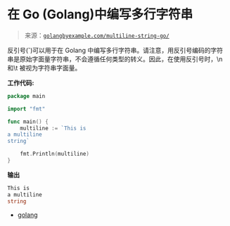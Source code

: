 <!--yml

类别: 未分类

日期: 2024-10-13 06:10:09

-->

# 在 Go (Golang)中编写多行字符串

> 来源：[`golangbyexample.com/multiline-string-go/`](https://golangbyexample.com/multiline-string-go/)

反引号(**`**)可以用于在 Golang 中编写多行字符串。请注意，用反引号编码的字符串是原始字面量字符串，不会遵循任何类型的转义。因此，在使用反引号时，\n 和\t 被视为字符串字面量。

**工作代码:**

```go
package main

import "fmt"

func main() {
    multiline := `This is 
a multiline 
string`

    fmt.Println(multiline)
}
```

**输出**

```go
This is 
a multiline 
string
```

+   [golang](https://golangbyexample.com/tag/golang/)
